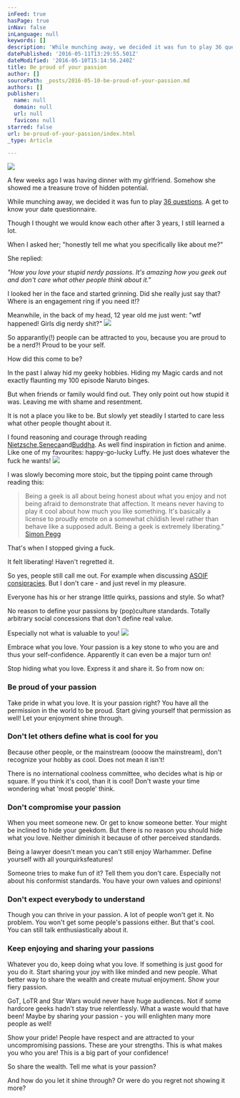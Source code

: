 ```yaml
---
inFeed: true
hasPage: true
inNav: false
inLanguage: null
keywords: []
description: 'While munching away, we decided it was fun to play 36 questions. A get to know your date questionnaire.'
datePublished: '2016-05-11T13:29:55.501Z'
dateModified: '2016-05-10T15:14:56.240Z'
title: Be proud of your passion
author: []
sourcePath: _posts/2016-05-10-be-proud-of-your-passion.md
authors: []
publisher:
  name: null
  domain: null
  url: null
  favicon: null
starred: false
url: be-proud-of-your-passion/index.html
_type: Article

---
```

![](https://the-grid-user-content.s3-us-west-2.amazonaws.com/a5f31525-95d1-4055-a409-2ab2d740b6f6.jpg)

A few weeks ago I was having dinner with my girlfriend. Somehow she showed me a treasure trove of hidden potential.

While munching away, we decided it was fun to play [36 questions][0]. A get to know your date questionnaire.

Though I thought we would know each other after 3 years, I still learned a lot.

When I asked her; "honestly tell me what you specifically like about me?"

She replied:

_"How you love your stupid nerdy passions. It's amazing how you geek out and don't care what other people think about it."_

I looked her in the face and started grinning. Did she really just say that? Where is an engagement ring if you need it!?

Meanwhile, in the back of my head, 12 year old me just went: "wtf happened! Girls dig nerdy shit?"
![](https://the-grid-user-content.s3-us-west-2.amazonaws.com/027316e9-baa6-4cc2-9cc7-a5508176841e.gif)

So apparantly(!) people can be attracted to you, because you are proud to be a nerd?! Proud to be your self.

How did this come to be?

In the past I alway hid my geeky hobbies. Hiding my Magic cards and not exactly flaunting my 100 episode Naruto binges.

But when friends or family would find out. They only point out how stupid it was. Leaving me with shame and resentment.

It is not a place you like to be. But slowly yet steadily I started to care less what other people thought about it.

I found reasoning and courage through reading [Nietzsche][1],[Seneca][2]and[Buddha][3]. As well find inspiration in fiction and anime. Like one of my favourites: happy-go-lucky Luffy. He just does whatever the fuck he wants!
![](https://the-grid-user-content.s3-us-west-2.amazonaws.com/3c420a74-acaf-47e1-94dc-6d6eb6edb37c.gif)

I was slowly becoming more stoic, but the tipping point came through reading this:

> Being a geek is all about being honest about what you enjoy and not being afraid to demonstrate that affection. It means never having to play it cool about how much you like something. It's basically a license to proudly emote on a somewhat childish level rather than behave like a supposed adult. Being a geek is extremely liberating."  
> [Simon Pegg][4]

That's when I stopped giving a fuck.

It felt liberating! Haven't regretted it.

So yes, people still call me out. For example when discussing [ASOIF consipracies][5]. But I don't care - and just revel in my pleasure.

Everyone has his or her strange little quirks, passions and style. So what?

No reason to define your passions by (pop)culture standards. Totally arbitrary social concessions that don't define real value.

Especially not what is valuable to you!
![](https://the-grid-user-content.s3-us-west-2.amazonaws.com/5bf557a4-5e77-41e8-9eeb-c55342e85e2b.gif)

Embrace what you love. Your passion is a key stone to who you are and thus your self-confidence. Apparently it can even be a major turn on!

Stop hiding what you love. Express it and share it. So from now on:

### Be proud of your passion

Take pride in what you love. It is your passion right? You have all the permission in the world to be proud. Start giving yourself that permission as well! Let your enjoyment shine through.

### Don't let others define what is cool for you

Because other people, or the mainstream (oooow the mainstream), don't recognize your hobby as cool. Does not mean it isn't!

There is no international coolness committee, who decides what is hip or square. If you think it's cool, than it is cool! Don't waste your time wondering what 'most people' think.

### Don't compromise your passion

When you meet someone new. Or get to know someone better. Your might be inclined to hide your geekdom. But there is no reason you should hide what you love. Neither diminish it because of other perceived standards.

Being a lawyer doesn't mean you can't still enjoy Warhammer. Define yourself with all yourquirksfeatures!

Someone tries to make fun of it? Tell them you don't care. Especially not about his conformist standards. You have your own values and opinions!

### Don't expect everybody to understand

Though you can thrive in your passion. A lot of people won't get it. No problem. You won't get some people's passions either. But that's cool.  
You can still talk enthusiastically about it.

### Keep enjoying and sharing your passions

Whatever you do, keep doing what you love. If something is just good for you do it. Start sharing your joy with like minded and new people. What better way to share the wealth and create mutual enjoyment. Show your fiery passion.

GoT, LoTR and Star Wars would never have huge audiences. Not if some hardcore geeks hadn't stay true relentlessly. What a waste would that have been! Maybe by sharing your passion - you will enlighten many more people as well!

Show your pride! People have respect and are attracted to your uncompromising passions. These are your strengths. This is what makes you who you are! This is a big part of your confidence!

So share the wealth. Tell me what is your passion?

And how do you let it shine through? Or were do you regret not showing it more?

[0]: http://www.nytimes.com/2015/01/11/fashion/no-37-big-wedding-or-small.html
[1]: https://en.wikipedia.org/wiki/Friedrich_Nietzsche
[2]: https://en.wikipedia.org/wiki/Seneca_the_Younger
[3]: https://en.wikipedia.org/wiki/Gautama_Buddha
[4]: https://en.wikipedia.org/wiki/Simon_Pegg
[5]: http://asoiaf.westeros.org/index.php?/topic/79775-a-compendium-of-theories/
